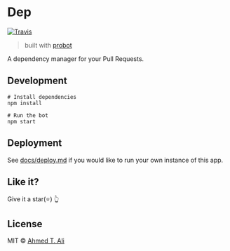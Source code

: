 # Dep

[![Travis](https://img.shields.io/travis/ahmed-taj/dep.svg)](https://travis-ci.org/ahmed-taj/dep)

> built with [probot](https://github.com/probot/probot)

A dependency manager for your Pull Requests.

## Development

```
# Install dependencies
npm install

# Run the bot
npm start
```

## Deployment

See [docs/deploy.md](docs/deploy.md) if you would like to run your own instance of this app.

## Like it?

Give it a star(:star:) :point_up_2:

## License

MIT © [Ahmed T. Ali](https://github.com/ahmed-taj)
